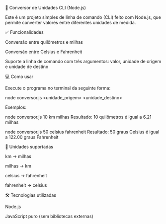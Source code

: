 🔁 Conversor de Unidades CLI (Node.js)

Este é um projeto simples de linha de comando (CLI) feito com Node.js, que permite converter valores entre diferentes unidades de medida.

✅ Funcionalidades

Conversão entre quilômetros e milhas

Conversão entre Celsius e Fahrenheit

Suporte a linha de comando com três argumentos: valor, unidade de origem e unidade de destino

💻 Como usar

Execute o programa no terminal da seguinte forma:

node conversor.js <valor> <unidade_origem> <unidade_destino>

Exemplos:

node conversor.js 10 km milhas
Resultado: 10 quilômetros é igual a 6.21 milhas

node conversor.js 50 celsius fahrenheit
Resultado: 50 graus Celsius é igual a 122.00 graus Fahrenheit

🧠 Unidades suportadas

km → milhas

milhas → km

celsius → fahrenheit

fahrenheit → celsius

🛠 Tecnologias utilizadas

Node.js

JavaScript puro (sem bibliotecas externas)
